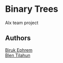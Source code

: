 # Binary Trees
Alx team project
## Authors
[Biruk Ephrem](https://github.com/burka9)
<br>[Blen Tilahun](https://github.com/blenassefa2)
